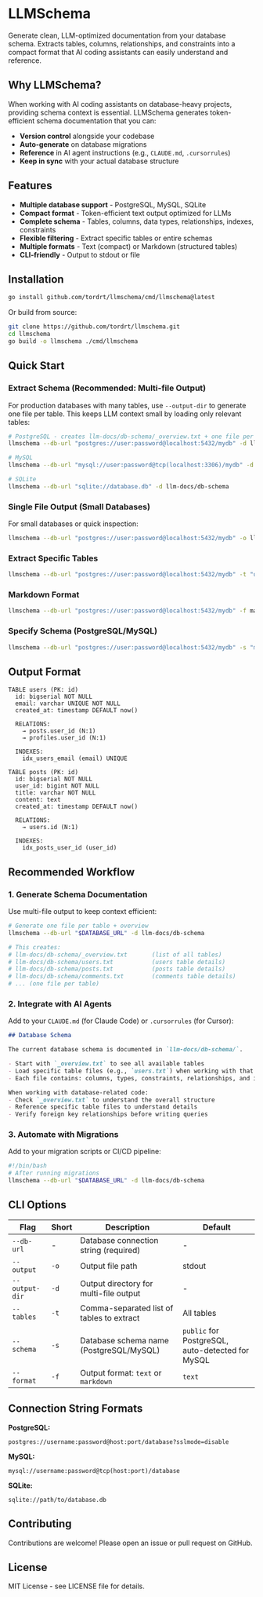 # LLMSchema

Generate clean, LLM-optimized documentation from your database schema. Extracts tables, columns, relationships, and constraints into a compact format that AI coding assistants can easily understand and reference.

## Why LLMSchema?

When working with AI coding assistants on database-heavy projects, providing schema context is essential. LLMSchema generates token-efficient schema documentation that you can:

- **Version control** alongside your codebase
- **Auto-generate** on database migrations
- **Reference** in AI agent instructions (e.g., `CLAUDE.md`, `.cursorrules`)
- **Keep in sync** with your actual database structure

## Features

- **Multiple database support** - PostgreSQL, MySQL, SQLite
- **Compact format** - Token-efficient text output optimized for LLMs
- **Complete schema** - Tables, columns, data types, relationships, indexes, constraints
- **Flexible filtering** - Extract specific tables or entire schemas
- **Multiple formats** - Text (compact) or Markdown (structured tables)
- **CLI-friendly** - Output to stdout or file

## Installation

```bash
go install github.com/tordrt/llmschema/cmd/llmschema@latest
```

Or build from source:

```bash
git clone https://github.com/tordrt/llmschema.git
cd llmschema
go build -o llmschema ./cmd/llmschema
```

## Quick Start

### Extract Schema (Recommended: Multi-file Output)

For production databases with many tables, use `--output-dir` to generate one file per table. This keeps LLM context small by loading only relevant tables:

```bash
# PostgreSQL - creates llm-docs/db-schema/_overview.txt + one file per table
llmschema --db-url "postgres://user:password@localhost:5432/mydb" -d llm-docs/db-schema

# MySQL
llmschema --db-url "mysql://user:password@tcp(localhost:3306)/mydb" -d llm-docs/db-schema

# SQLite
llmschema --db-url "sqlite://database.db" -d llm-docs/db-schema
```

### Single File Output (Small Databases)

For small databases or quick inspection:

```bash
llmschema --db-url "postgres://user:password@localhost:5432/mydb" -o llm-docs/db-schema.txt
```

### Extract Specific Tables

```bash
llmschema --db-url "postgres://user:password@localhost:5432/mydb" -t "users,posts,comments" -o llm-docs/core-tables.txt
```

### Markdown Format

```bash
llmschema --db-url "postgres://user:password@localhost:5432/mydb" -f markdown -d llm-docs/db-schema
```

### Specify Schema (PostgreSQL/MySQL)

```bash
llmschema --db-url "postgres://user:password@localhost:5432/mydb" -s "my_schema" -d llm-docs/db-schema
```

## Output Format

```
TABLE users (PK: id)
  id: bigserial NOT NULL
  email: varchar UNIQUE NOT NULL
  created_at: timestamp DEFAULT now()

  RELATIONS:
    → posts.user_id (N:1)
    → profiles.user_id (N:1)

  INDEXES:
    idx_users_email (email) UNIQUE

TABLE posts (PK: id)
  id: bigserial NOT NULL
  user_id: bigint NOT NULL
  title: varchar NOT NULL
  content: text
  created_at: timestamp DEFAULT now()

  RELATIONS:
    → users.id (N:1)

  INDEXES:
    idx_posts_user_id (user_id)
```

## Recommended Workflow

### 1. Generate Schema Documentation

Use multi-file output to keep context efficient:

```bash
# Generate one file per table + overview
llmschema --db-url "$DATABASE_URL" -d llm-docs/db-schema

# This creates:
# llm-docs/db-schema/_overview.txt       (list of all tables)
# llm-docs/db-schema/users.txt           (users table details)
# llm-docs/db-schema/posts.txt           (posts table details)
# llm-docs/db-schema/comments.txt        (comments table details)
# ... (one file per table)
```

### 2. Integrate with AI Agents

Add to your `CLAUDE.md` (for Claude Code) or `.cursorrules` (for Cursor):

```markdown
## Database Schema

The current database schema is documented in `llm-docs/db-schema/`.

- Start with `_overview.txt` to see all available tables
- Load specific table files (e.g., `users.txt`) when working with that table
- Each file contains: columns, types, constraints, relationships, and indexes

When working with database-related code:
- Check `_overview.txt` to understand the overall structure
- Reference specific table files to understand details
- Verify foreign key relationships before writing queries
```

### 3. Automate with Migrations

Add to your migration scripts or CI/CD pipeline:

```bash
#!/bin/bash
# After running migrations
llmschema --db-url "$DATABASE_URL" -d llm-docs/db-schema
```

## CLI Options

| Flag | Short | Description | Default |
|------|-------|-------------|---------|
| `--db-url` | - | Database connection string (required) | - |
| `--output` | `-o` | Output file path | stdout |
| `--output-dir` | `-d` | Output directory for multi-file output | - |
| `--tables` | `-t` | Comma-separated list of tables to extract | All tables |
| `--schema` | `-s` | Database schema name (PostgreSQL/MySQL) | `public` for PostgreSQL, auto-detected for MySQL |
| `--format` | `-f` | Output format: `text` or `markdown` | `text` |

## Connection String Formats

**PostgreSQL:**
```
postgres://username:password@host:port/database?sslmode=disable
```

**MySQL:**
```
mysql://username:password@tcp(host:port)/database
```

**SQLite:**
```
sqlite://path/to/database.db
```

## Contributing

Contributions are welcome! Please open an issue or pull request on GitHub.

## License

MIT License - see LICENSE file for details.
